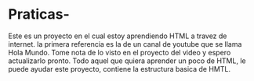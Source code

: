 # Praticas-
Este es un proyecto en el cual estoy aprendiendo HTML a travez de internet. la primera referencia es la de un canal de youtube que se llama Hola Mundo.
Tome nota de lo visto en el proyecto del video y espero actualizarlo pronto.
Todo aquel que quiera aprender un poco de HTML, le puede ayudar este proyecto, contiene la estructura basica de HMTL. 
